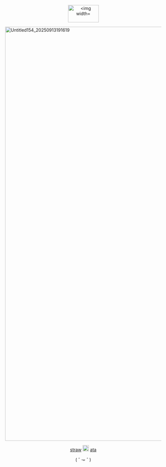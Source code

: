 <p align="center">
  <img width="99" height="56" alt="<img width="99" height="56" alt="Untitled156_20250913191218" src="https://github.com/user-attachments/assets/1ce93963-c317-4c50-bcc5-540908766b7a" />
</p>
<img width="3000" height="1332" alt="Untitled154_20250913191619" src="https://github.com/user-attachments/assets/d6b904c2-d7dd-497b-a89f-89ce7e56fed8" />


<p align="center">
  <a href="https://stroopwaffen.straw.page">straw</a>
  <img src="https://64.media.tumblr.com/82841c0f439b3ff42936a7cdc64a73a8/48ab18e98b53e06b-9c/s75x75_c1/10fbb6f3f5c16fdaf8288e08eb60bf73b990b07b.gif" alt="Example Image" width="20">
<a href="https://voya.atabook.org/">ata</a>
  
 <p align="center"> ( ˆ 𐃷 ˆ )

